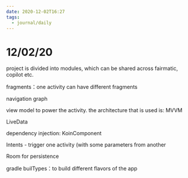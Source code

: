 ```yaml
---
date: 2020-12-02T16:27
tags: 
  - journal/daily
---
```


# 12/02/20

project is divided into modules, which can be shared across fairmatic, copilot etc.

fragments：one activity can have different fragments 

navigation graph

view model to power the activity.
the architecture that is used is: MVVM

LiveData

dependency injection: KoinComponent

Intents - trigger one activity (with some parameters from another

Room for persistence


gradle builTypes：to build different flavors of the app
